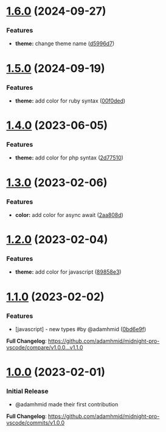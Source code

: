 # [1.6.0](https://github.com/adamhmid/midnight-pro-vscode/compare/v1.5.0...v1.6.0) (2024-09-27)


### Features

* **theme:** change theme name ([d5996d7](https://github.com/adamhmid/midnight-pro-vscode/commit/d5996d7a77a044ea2f245fa7cb06e0721a4016eb))

# [1.5.0](https://github.com/adamhmid/midnight-pro-vscode/compare/v1.4.0...v1.5.0) (2024-09-19)


### Features

* **theme:** add color for ruby syntax ([00f0ded](https://github.com/adamhmid/midnight-pro-vscode/commit/00f0dedacc2336b8d781eefe3bf08f40321ec317))

# [1.4.0](https://github.com/adamhmid/midnight-pro-vscode/compare/v1.3.0...v1.4.0) (2023-06-05)


### Features

* **theme:** add color for php syntax ([2d77510](https://github.com/adamhmid/midnight-pro-vscode/commit/2d77510f26a38b292f30027096905cf60b4be720))

# [1.3.0](https://github.com/adamhmid/midnight-pro-vscode/compare/v1.2.0...v1.3.0) (2023-02-06)


### Features

* **color:** add color for async await ([2aa808d](https://github.com/adamhmid/midnight-pro-vscode/commit/2aa808ddf2d2de22e03dd556b9aa98b41fccc565))

# [1.2.0](https://github.com/adamhmid/midnight-pro-vscode/compare/v1.1.0...v1.2.0) (2023-02-04)


### Features

* **theme:** add color for javascript ([89858e3](https://github.com/adamhmid/midnight-pro-vscode/commit/89858e33c797cbfe7849d743c9c17c6258d53221))

# [1.1.0](https://github.com/adamhmid/midnight-pro-vscode/compare/v1.0.0...v1.1.0) (2023-02-02)


### Features

* [javascript] - new types #by @adamhmid ([0bd6e9f](https://github.com/adamhmid/midnight-pro-vscode/commit/0bd6e9fdfa21f95cfe6df354a345d3540574c469))



**Full Changelog**: https://github.com/adamhmid/midnight-pro-vscode/compare/v1.0.0...v1.1.0

# [1.0.0](https://github.com/adamhmid/midnight-pro-vscode/commit/1c77f614bc735b3723019c09a09458079e5f71a7) (2023-02-01)


### Initial Release

* @adamhmid made their first contribution

**Full Changelog**: https://github.com/adamhmid/midnight-pro-vscode/commits/v1.0.0
